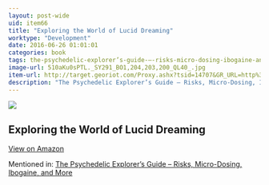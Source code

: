 ```yaml
---
layout: post-wide
uid: item66
title: "Exploring the World of Lucid Dreaming"
worktype: "Development"
date: 2016-06-26 01:01:01
categories: book
tags: the-psychedelic-explorer’s-guide-–-risks-micro-dosing-ibogaine-and-more
image-url: 510aKu0sPTL._SY291_BO1,204,203,200_QL40_.jpg
item-url: http://target.georiot.com/Proxy.ashx?tsid=14707&GR_URL=http%3A%2F%2Fwww.amazon.com%2FExploring-World-Dreaming-Stephen-LaBerge%2Fdp%2F034537410X
description: "The Psychedelic Explorer’s Guide – Risks, Micro-Dosing, Ibogaine, and More"
---
```

<a href="http://target.georiot.com/Proxy.ashx?tsid=14707&GR_URL=http%3A%2F%2Fwww.amazon.com%2FExploring-World-Dreaming-Stephen-LaBerge%2Fdp%2F034537410X" target="blank"><img src="../../../../img/thumbs/510aKu0sPTL._SY291_BO1,204,203,200_QL40_.jpg" class="prod-img"></a>
<h2>Exploring the World of Lucid Dreaming</h2>
<p><a class="btn btn-primary" href="http://target.georiot.com/Proxy.ashx?tsid=14707&GR_URL=http%3A%2F%2Fwww.amazon.com%2FExploring-World-Dreaming-Stephen-LaBerge%2Fdp%2F034537410X" target="blank">View on Amazon</a><p>
<p>Mentioned in: <a href="http://fourhourworkweek.com/2015/03/21/james-fadiman/" target="blank">The Psychedelic Explorer’s Guide – Risks, Micro-Dosing, Ibogaine, and More</a></p>
